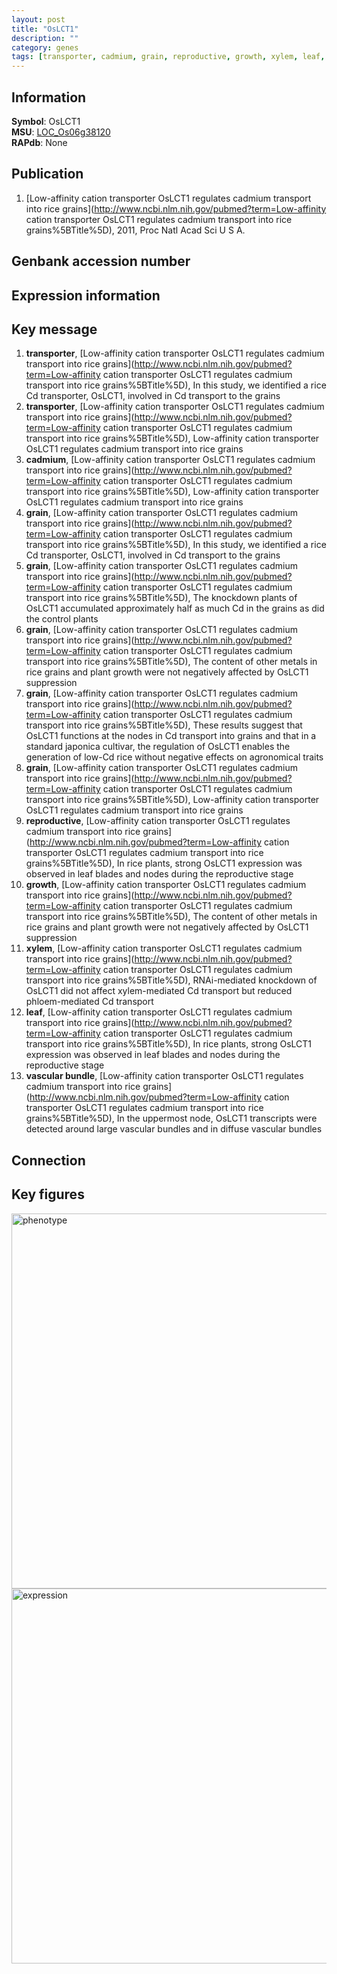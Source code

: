 ```yaml
---
layout: post
title: "OsLCT1"
description: ""
category: genes
tags: [transporter, cadmium, grain, reproductive, growth, xylem, leaf, vascular bundle]
---
```


## Information
__Symbol__: OsLCT1  
__MSU__: [LOC_Os06g38120](http://rice.plantbiology.msu.edu/cgi-bin/ORF_infopage.cgi?orf=LOC_Os06g38120)  
__RAPdb__: None  

## Publication
1. [Low-affinity cation transporter OsLCT1 regulates cadmium transport into rice grains](http://www.ncbi.nlm.nih.gov/pubmed?term=Low-affinity cation transporter OsLCT1 regulates cadmium transport into rice grains%5BTitle%5D), 2011, Proc Natl Acad Sci U S A.

## Genbank accession number

## Expression information

## Key message
1. __transporter__, [Low-affinity cation transporter OsLCT1 regulates cadmium transport into rice grains](http://www.ncbi.nlm.nih.gov/pubmed?term=Low-affinity cation transporter OsLCT1 regulates cadmium transport into rice grains%5BTitle%5D),  In this study, we identified a rice Cd transporter, OsLCT1, involved in Cd transport to the grains
2. __transporter__, [Low-affinity cation transporter OsLCT1 regulates cadmium transport into rice grains](http://www.ncbi.nlm.nih.gov/pubmed?term=Low-affinity cation transporter OsLCT1 regulates cadmium transport into rice grains%5BTitle%5D), Low-affinity cation transporter OsLCT1 regulates cadmium transport into rice grains
3. __cadmium__, [Low-affinity cation transporter OsLCT1 regulates cadmium transport into rice grains](http://www.ncbi.nlm.nih.gov/pubmed?term=Low-affinity cation transporter OsLCT1 regulates cadmium transport into rice grains%5BTitle%5D), Low-affinity cation transporter OsLCT1 regulates cadmium transport into rice grains
4. __grain__, [Low-affinity cation transporter OsLCT1 regulates cadmium transport into rice grains](http://www.ncbi.nlm.nih.gov/pubmed?term=Low-affinity cation transporter OsLCT1 regulates cadmium transport into rice grains%5BTitle%5D),  In this study, we identified a rice Cd transporter, OsLCT1, involved in Cd transport to the grains
5. __grain__, [Low-affinity cation transporter OsLCT1 regulates cadmium transport into rice grains](http://www.ncbi.nlm.nih.gov/pubmed?term=Low-affinity cation transporter OsLCT1 regulates cadmium transport into rice grains%5BTitle%5D),  The knockdown plants of OsLCT1 accumulated approximately half as much Cd in the grains as did the control plants
6. __grain__, [Low-affinity cation transporter OsLCT1 regulates cadmium transport into rice grains](http://www.ncbi.nlm.nih.gov/pubmed?term=Low-affinity cation transporter OsLCT1 regulates cadmium transport into rice grains%5BTitle%5D),  The content of other metals in rice grains and plant growth were not negatively affected by OsLCT1 suppression
7. __grain__, [Low-affinity cation transporter OsLCT1 regulates cadmium transport into rice grains](http://www.ncbi.nlm.nih.gov/pubmed?term=Low-affinity cation transporter OsLCT1 regulates cadmium transport into rice grains%5BTitle%5D),  These results suggest that OsLCT1 functions at the nodes in Cd transport into grains and that in a standard japonica cultivar, the regulation of OsLCT1 enables the generation of low-Cd rice without negative effects on agronomical traits
8. __grain__, [Low-affinity cation transporter OsLCT1 regulates cadmium transport into rice grains](http://www.ncbi.nlm.nih.gov/pubmed?term=Low-affinity cation transporter OsLCT1 regulates cadmium transport into rice grains%5BTitle%5D), Low-affinity cation transporter OsLCT1 regulates cadmium transport into rice grains
9. __reproductive__, [Low-affinity cation transporter OsLCT1 regulates cadmium transport into rice grains](http://www.ncbi.nlm.nih.gov/pubmed?term=Low-affinity cation transporter OsLCT1 regulates cadmium transport into rice grains%5BTitle%5D),  In rice plants, strong OsLCT1 expression was observed in leaf blades and nodes during the reproductive stage
10. __growth__, [Low-affinity cation transporter OsLCT1 regulates cadmium transport into rice grains](http://www.ncbi.nlm.nih.gov/pubmed?term=Low-affinity cation transporter OsLCT1 regulates cadmium transport into rice grains%5BTitle%5D),  The content of other metals in rice grains and plant growth were not negatively affected by OsLCT1 suppression
11. __xylem__, [Low-affinity cation transporter OsLCT1 regulates cadmium transport into rice grains](http://www.ncbi.nlm.nih.gov/pubmed?term=Low-affinity cation transporter OsLCT1 regulates cadmium transport into rice grains%5BTitle%5D),  RNAi-mediated knockdown of OsLCT1 did not affect xylem-mediated Cd transport but reduced phloem-mediated Cd transport
12. __leaf__, [Low-affinity cation transporter OsLCT1 regulates cadmium transport into rice grains](http://www.ncbi.nlm.nih.gov/pubmed?term=Low-affinity cation transporter OsLCT1 regulates cadmium transport into rice grains%5BTitle%5D),  In rice plants, strong OsLCT1 expression was observed in leaf blades and nodes during the reproductive stage
13. __vascular bundle__, [Low-affinity cation transporter OsLCT1 regulates cadmium transport into rice grains](http://www.ncbi.nlm.nih.gov/pubmed?term=Low-affinity cation transporter OsLCT1 regulates cadmium transport into rice grains%5BTitle%5D),  In the uppermost node, OsLCT1 transcripts were detected around large vascular bundles and in diffuse vascular bundles

## Connection

## Key figures
<img src="http://ricencode.github.io/images/OsLCT1.pheno.png" alt="phenotype"  style="width: 600px;"/>

<img src="http://ricencode.github.io/images/OsLCT1.exp.png" alt="expression"  style="width: 600px;"/>


